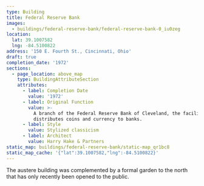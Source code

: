 ```yaml
---
type: Building
title: Federal Reserve Bank
images:
  - buildings/federal-reserve-bank/federal-reserve-bank-0_iu0zeg
location:
  lat: 39.1007582
  lng: -84.5100822
address: '150 E. Fourth St., Cincinnati, Ohio'
draft: true
completion_date: '1972'
sections:
  - page_location: above_map
    type: BuildingAttributeSection
    attributes:
      - label: Completion Date
        value: '1972'
      - label: Original Function
        value: >-
          A branch of the Federal Reserve Bank of Cleveland, the facility
          distributes coins and currency to banks.
      - label: Style
        value: Stylized classicism
      - label: Architect
        value: Harry Hake & Partners
static_map: buildings/federal-reserve-bank/static-map_qr1bc8
static_map_cache: '{"lat":39.1007582,"lng":-84.5100822}'
---
```


The austere building was complemented by a formal garden to the north that has only recently been opened to the public.
